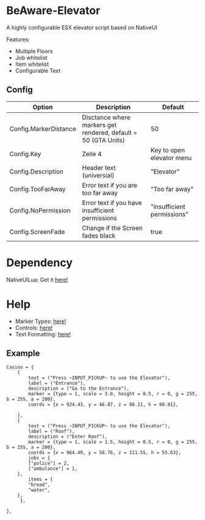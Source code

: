 # BeAware-Elevator
A highly configurable ESX elevator script based on NativeUI

Features:
- Multiple Floors
- Job whitelist
- Item whitelist
- Configurable Text

## Config

| Option | Description | Default |
|----------|----------|----------|
| Config.MarkerDistance  | Disctance where markers get rendered, default = 50 (GTA Units)  | 50 |
| Config.Key  | Zelle 4  | Key to open elevator menu | 38 |
| Config.Description | Header text (universial) | "Elevator" |
| Config.TooFarAway | Error text if you are too far away | "Too far away" |
| Config.NoPermission | Error text if you have insufficient permissions | "insufficient permissions" |
| Config.ScreenFade | Change if the Screen fades black | true |

# Dependency
NativeUILua: Get it [here!](https://github.com/FrazzIe/NativeUILua)

# Help
- Marker Types: [here!](https://docs.fivem.net/docs/game-references/markers)
- Controls: [here!](https://docs.fivem.net/docs/game-references/controls/#controls)
- Text Formatting: [here!](https://docs.fivem.net/docs/game-references/text-formatting/#input-codes)

## Example
```
Casino = {
    {
        text = ("Press ~INPUT_PICKUP~ to use the Elevator"),
        label = ("Entrance"),
        description = ("Go to the Entrance"),
        marker = {type = 1, scale = 3.0, height = 0.5, r = 0, g = 255, b = 255, a = 200},
        coords = {x = 924.43, y = 46.87, z = 80.11, h = 60.01},
        
    },
    {
        text = ("Press ~INPUT_PICKUP~ to use the Elevator"),
        label = ("Roof"),
        description = ("Enter Roof"),
        marker = {type = 1, scale = 1.5, height = 0.5, r = 0, g = 255, b = 255, a = 200},
        coords = {x = 964.49, y = 58.76, z = 111.55, h = 55.63},
        jobs = {
	    ["police"] = 2,
	    ["ambulance"] = 1,
	},
        items = {
	    "bread",
	    "water",
	},
     },
    
},
```

